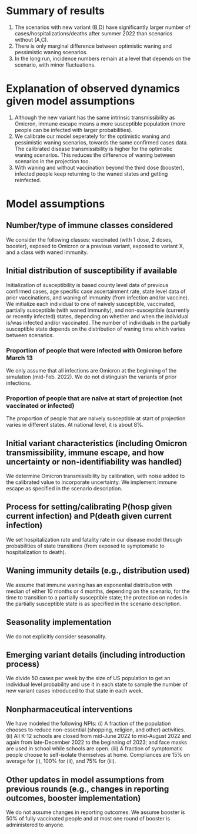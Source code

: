 # Summary of results
1. The scenarios with new variant (B,D) have significantly larger number of cases/hospitalizations/deaths after summer 2022 than scenarios without (A,C).
2. There is only marginal difference between optimistic waning and pessimistic waning scenarios.
3. In the long run, incidence numbers remain at a level that depends on the scenario, with minor fluctuations.

# Explanation of observed dynamics given model assumptions
1. Although the new variant has the same intrinsic transmissibility as Omicron, immune escape means a more susceptible population (more people can be infected with larger probabilities).
2. We calibrate our model seperately for the optimistic waning and pessimistic waning scenarios, towards the same confirmed cases data. The calibrated disease transmissibility is higher for the optimistic waning scenarios. This reduces the difference of waning between scenarios in the projection too.
3. With waning and without vaccination beyond the third dose (booster), infected people keep returning to the waned states and getting reinfected.

# Model assumptions
## Number/type of immune classes considered
We consider the following classes: vaccinated (with 1 dose, 2 doses, booster), exposed to Omicron or a previous variant, exposed to variant X, and a class with waned immunity.

## Initial distribution of susceptibility if available
Initialization of susceptibility is based county level data of previous confirmed cases, age specific case ascertainment rate, state level data of prior vaccinations, and waning of immunity (from infection and/or vaccine). We initialize each individual to one of naively susceptible, vaccinated, partially susceptible (with waned immunity), and non-susceptible (currently or recently infected) states, depending on whether and when the individual is/was infected and/or vaccinated. The number of individuals in the partially susceptible state depends on the distribution of waning time which varies between scenarios.

### Proportion of people that were infected with Omicron before March 13
We only assume that all infections are Omicron at the beginning of the simulation (mid-Feb. 2022). We do not distinguish the variants of prior infections.

### Proportion of people that are naïve at start of projection (not vaccinated or infected)
The proportion of people that are naively susceptible at start of projection varies in different states. At national level, it is about 8%.

## Initial variant characteristics (including Omicron transmissibility, immune escape, and how uncertainty or non-identifiability was handled) 
We determine Omicron transmissibility by calibration, with noise added to the calibrated value to incorporate uncertainty. We implement immune escape as specified in the scenario description.

## Process for setting/calibrating P(hosp given current infection) and P(death given current infection)
We set hospitalization rate and fatality rate in our disease model through probabilities of state transitions (from exposed to symptomatic to hospitalization to death).

## Waning immunity details (e.g., distribution used)
We assume that immune waning has an exponential distribution with median of either 10 months or 4 months, depending on the scenario, for the time to transition to a partially susceptible state; the protection on nodes in the partially susceptible state is as specified in the scenario description.

## Seasonality implementation
We do not explicitly consider seasonality.

## Emerging variant details (including introduction process)
We divide 50 cases per week by the size of US population to get an individual level probability and use it in each state to sample the number of new variant cases introduced to that state in each week.

## Nonpharmaceutical interventions
We have modeled the following NPIs: (i) A fraction of the population chooses to reduce non-essential (shopping, religion, and other) activities. (ii) All K-12 schools are closed from mid-June 2022 to mid-August 2022 and again from late-December 2022 to the beginning of 2023; and face masks are used in school while schools are open. (iii) A fraction of symptomatic people choose to self-isolate themselves at home. Compliances are 15% on average for (i), 100% for (ii), and 75% for (iii).

## Other updates in model assumptions from previous rounds (e.g., changes in reporting outcomes, booster implementation)
We do not assume changes in reporting outcomes. We assume booster is 50% of fully vaccinated people and at most one round of booster is administered to anyone.
